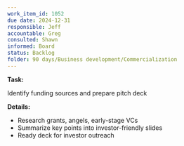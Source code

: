 ```yaml
---
work_item_id: 1052
due date: 2024-12-31
responsible: Jeff
accountable: Greg
consulted: Shawn
informed: Board
status: Backlog
folder: 90 days/Business development/Commercialization
---
```


**Task:**

Identify funding sources and prepare pitch deck

**Details:**

- Research grants, angels, early-stage VCs
- Summarize key points into investor-friendly slides
- Ready deck for investor outreach
